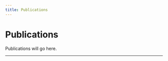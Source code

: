 ```yaml
---
title: Publications
---
```


# Publications

Publications will go here.

------------------------------------------------------------------------